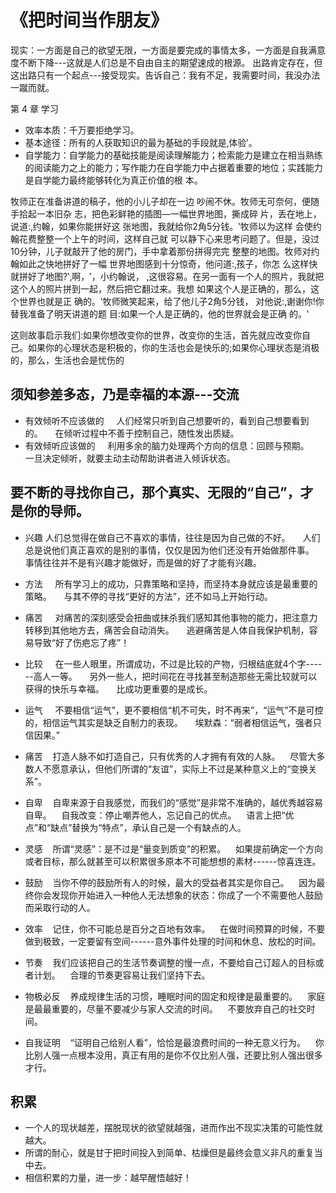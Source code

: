 # 《把时间当作朋友》
现实：一方面是自己的欲望无限，一方面是要完成的事情太多，一方面是自我满意度不断下降---这就是人们总是不自由自主的期望速成的根源。
出路肯定存在，但这出路只有一个起点---接受现实。告诉自己：我有不足，我需要时间，我没办法一蹴而就。

第 4 章 学习
- 效率本质：千万要拒绝学习。
- 基本途径：所有的人获取知识的最为基础的手段就是‚体验‛。
- 自学能力：自学能力的基础技能是阅读理解能力；检索能力是建立在相当熟练的阅读能力之上的能力；写作能力在自学能力中占据着重要的地位；实践能力是自学能力最终能够转化为真正价值的根
本。


牧师正在准备讲道的稿子，他的小儿子却在一边 吵闹不休。牧师无可奈何，便随手拾起一本旧杂 志，把色彩鲜艳的插图—一幅世界地图，撕成碎 片，丢在地上，说道:‚约翰，如果你能拼好这 张地图，我就给你2角5分钱。‛牧师以为这样 会使约翰花费整整一个上午的时间，这样自己就 可以静下心来思考问题了。但是，没过10分钟，儿子就敲开了他的房门，手中拿着那份拼得完完 整整的地图。牧师对约翰如此之快地拼好了一幅 世界地图感到十分惊奇，他问道:‚孩子，你怎 么这样快就拼好了地图?‛‚啊，‛，小约翰说， ‚这很容易。在另一面有一个人的照片，我就把 这个人的照片拼到一起，然后把它翻过来。我想 如果这个人是正确的，那么，这个世界也就是正 确的。‛牧师微笑起来，给了他儿子2角5分钱， 对他说:‚谢谢你!你替我准备了明天讲道的题 目:如果一个人是正确的，他的世界就会是正确 的。‛

这则故事启示我们:如果你想改变你的世界，改变你的生活，首先就应改变你自己。如果你的心理状态是积极的，你的生活也会是快乐的;如果你心理状态是消极的，那么，生活也会是忧伤的


## 须知参差多态，乃是幸福的本源---交流
- 有效倾听不应该做的
     人们经常只听到自己想要听的，看到自己想要看到的。
     在倾听过程中不善于控制自己，随性发出质疑。
- 有效倾听应该做的
     利用多余的脑力处理两个方向的信息：回顾与预期。
     一旦决定倾听，就要主动主动帮助讲者进入倾诉状态。
     
## 要不断的寻找你自己，那个真实、无限的“自己”，才是你的导师。
- 兴趣
     人们总觉得在做自己不喜欢的事情，往往是因为自己做的不好。
     人们总是说他们真正喜欢的是别的事情，仅仅是因为他们还没有开始做那件事。
     事情往往并不是有兴趣才能做好，而是做的好了才能有兴趣。
     
- 方法
     所有学习上的成功，只靠策略和坚持，而坚持本身就应该是最重要的策略。
     与其不停的寻找“更好的方法”，还不如马上开始行动。
     
- 痛苦
     对痛苦的深刻感受会扭曲或抹杀我们感知其他事物的能力，把注意力转移到其他地方去，痛苦会自动消失。
     逃避痛苦是人体自我保护机制，容易导致“好了伤疤忘了疼”！
     
- 比较
     在一些人眼里，所谓成功，不过是比较的产物，归根结底就4个字------高人一等。
     另外一些人，把时间花在寻找甚至制造那些无需比较就可以获得的快乐与幸福。
     比成功更重要的是成长。
     
- 运气
     不要相信“运气”，更不要相信“机不可失，时不再来”，“运气”不是可控的，相信运气其实是缺乏自制力的表现。
     埃默森：“弱者相信运气，强者只信因果。”
     
- 痛苦
    打造人脉不如打造自己，只有优秀的人才拥有有效的人脉。
    尽管大多数人不愿意承认，但他们所谓的“友谊”，实际上不过是某种意义上的“变换关系”。
    
- 自卑
    自卑来源于自我感觉，而我们的“感觉”是非常不准确的，越优秀越容易自卑。
    自我改变：停止嘲弄他人，忘记自己的优点。
    语言上把“优点”和“缺点”替换为“特点”，承认自己是一个有缺点的人。
    
- 灵感
    所谓“灵感”：是不过是“量变到质变”的积累。
    如果提前确定一个方向或者目标，那么就甚至可以积累很多原本不可能想想的素材------惊喜连连。
    
- 鼓励
    当你不停的鼓励所有人的时候，最大的受益者其实是你自己。
    因为最终你会发现你开始进入一种他人无法想象的状态：你成了一个不需要他人鼓励而采取行动的人。
    
- 效率
    记住，你不可能总是百分之百地有效率。
    在做时间预算的时候，不要做到极致，一定要留有空间------意外事件处理的时间和休息、放松的时间。
    
- 节奏
    我们应该把自己的生活节奏调整的慢一点，不要给自己订超人的目标或者计划。
    合理的节奏更容易让我们坚持下去。
    
- 物极必反
    养成规律生活的习惯，睡眠时间的固定和规律是最重要的。
    家庭是最最重要的，尽量不要减少与家人交流的时间。
    不要放弃自己的社交时间。
    
- 自我证明
    “证明自己给别人看”，恰恰是最浪费时间的一种无意义行为。
    你比别人强一点根本没用，真正有用的是你不仅比别人强，还要比别人强出很多才行。
    
## 积累
- 一个人的现状越差，摆脱现状的欲望就越强，进而作出不现实决策的可能性就越大。
- 所谓的耐心，就是甘于把时间投入到简单、枯燥但是最终会意义非凡的重复当中去。
- 相信积累的力量，进一步：越早醒悟越好！
